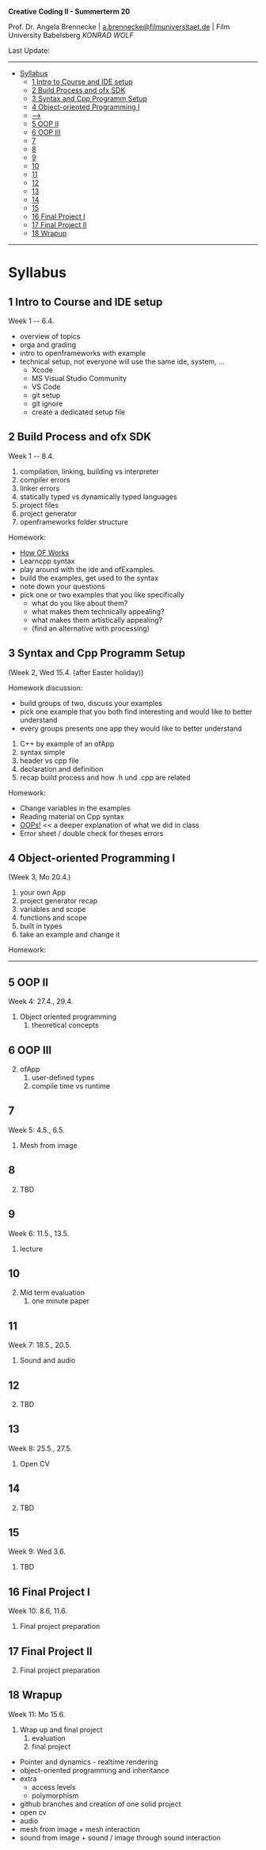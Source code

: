 <!-- ---  
title: Creative Coding II
author: Angela Brennecke
affiliation: Film University Babelsberg KONRAD WOLF
date: Summer term 20
---   -->
**Creative Coding II - Summerterm 20**

Prof. Dr. Angela Brennecke | a.brennecke@filmuniversitaet.de | Film University Babelsberg *KONRAD WOLF*

Last Update: 

---

- [Syllabus](#syllabus)
  - [1 Intro to Course and IDE setup](#1-intro-to-course-and-ide-setup)
  - [2 Build Process and ofx SDK](#2-build-process-and-ofx-sdk)
  - [3 Syntax and Cpp Programm Setup](#3-syntax-and-cpp-programm-setup)
  - [4 Object-oriented Programming I](#4-object-oriented-programming-i)
  - [-->](#--)
  - [5 OOP II](#5-oop-ii)
  - [6 OOP III](#6-oop-iii)
  - [7](#7)
  - [8](#8)
  - [9](#9)
  - [10](#10)
  - [11](#11)
  - [12](#12)
  - [13](#13)
  - [14](#14)
  - [15](#15)
  - [16 Final Project I](#16-final-project-i)
  - [17 Final Project II](#17-final-project-ii)
  - [18 Wrapup](#18-wrapup)

---

# Syllabus

## 1 Intro to Course and IDE setup 

Week 1 -- 6.4.

- overview of topics
- orga and grading
- intro to openframeworks with example
- technical setup, not everyone will use the same ide, system, ... 
  - Xcode
  - MS Visual Studio Community
  - VS Code
  - git setup
  - git ignore 
  - create a dedicated setup file

## 2 Build Process and ofx SDK 

 Week 1 -- 8.4.

1. compilation, linking, building vs interpreter
2. compiler errors 
3. linker errors
4. statically typed vs dynamically typed languages
5. project files
6. project generator
7. openframeworks folder structure

Homework: 
- [How OF Works](http://openframeworks.cc/ofBook/chapters/how_of_works.html)
- Learncpp syntax
- play around with the ide and ofExamples. 
- build the examples, get used to the syntax
- note down your questions
- pick one or two examples that you like specifically
  - what do you like about them?
  - what makes them technically appealing?
  - what makes them artistically appealing?
  - (find an alternative with processing)


## 3 Syntax and Cpp Programm Setup 

(Week 2, Wed 15.4. (after Easter holiday))

Homework discussion: 
- build groups of two, discuss your examples
- pick one example that you both find interesting and would like to better understand
- every groups presents one app they would like to better understand


1. C++ by example of an ofApp
2. syntax simple
3. header vs cpp file 
4. declaration and definition
5. recap build process and how .h und .cpp are related


Homework: 
- Change variables in the examples
- Reading material on Cpp syntax
- [OOPs!](http://openframeworks.cc/ofBook/chapters/OOPs!.html) << a deeper explanation of what we did in class
- Error sheet / double check for theses errors


## 4 Object-oriented Programming I

 (Week 3, Mo 20.4.)

1. your own App
2. project generator recap
3. variables and scope
4. functions and scope
5. built in types
6. take an example and change it

Homework: 

<!--
Ressources -- Tyler Henry
- **Bouncing Square** make a Square class
- **Bouncing Squares** make an array of Square objects
- **Shapes** draw some simple stuff, use colors


-	Create a simple animation using a class of your own design.  You can use the Square class as a template for your code.  
	Play with color, shape, size, movement, speed, etc.  
	  	- the class you write should contain both an update() and a draw() function  
		- try to use an array

-  Try to make an interactive app, using mouse movement or keyboard presses.  Don't worry if you get stuck, just go as far as you can.
-->
---

## 5 OOP II

Week 4: 27.4., 29.4.

1. Object oriented programming
   1. theoretical concepts

## 6 OOP III
2. ofApp
   1. user-defined types
   2. compile time vs runtime

## 7

Week 5: 4.5., 6.5.

1. Mesh from image

## 8 

2. TBD

## 9

Week 6: 11.5., 13.5.

1. lecture

## 10 

2. Mid term evaluation
   1. one minute paper

## 11

Week 7: 18.5., 20.5.

1. Sound and audio

## 12 

2. TBD

## 13

Week 8: 25.5., 27.5.

1. Open CV

## 14
2. TBD

## 15 

Week 9: Wed 3.6.

1. TBD


## 16 Final Project I

Week 10: 8.6, 11.6.

1. Final project preparation

## 17 Final Project II

2. Final project preparation

## 18 Wrapup

Week 11: Mo 15.6.

1. Wrap up and final project
   1. evaluation
   2. final project 


  
- Pointer and dynamics - realtime rendering
- object-oriented programming and inheritance
- extra
  - access levels
  - polymorphism
- github branches and creation of one solid project
- open cv
- audio
- mesh from image + mesh interaction
- sound from image + sound / image through sound interaction

